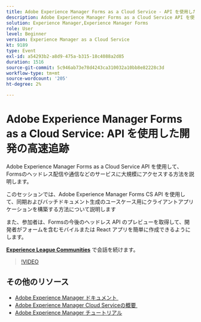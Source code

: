 ```yaml
---
title: Adobe Experience Manager Forms as a Cloud Service - API を使用した開発のファーストトラック
description: Adobe Experience Manager Forms as a Cloud Service API を使用して、Formsのヘッドレス配信や通信などのサービスに大規模にアクセスする方法を説明します。 このセッションでは、Adobe Experience Manager Forms CS API を使用して、同期およびバッチドキュメント生成のユースケース用のクライアントアプリケーションを構築する方法について説明します。 また、参加者は、Formsの今後のヘッドレス API のプレビューを取得して、開発者がフォームを含むモバイルまたは React アプリを簡単に作成できるようにします。
solution: Experience Manager,Experience Manager Forms
role: User
level: Beginner
version: Experience Manager as a Cloud Service
kt: 9189
type: Event
exl-id: a54293b2-a8d9-475a-b315-18c4088a2d85
duration: 1516
source-git-commit: 5c946ab73e78d4243ca310032a10bb8e82228c3d
workflow-type: tm+mt
source-wordcount: '205'
ht-degree: 2%

---
```


# Adobe Experience Manager Forms as a Cloud Service: API を使用した開発の高速追跡

Adobe Experience Manager Forms as a Cloud Service API を使用して、Formsのヘッドレス配信や通信などのサービスに大規模にアクセスする方法を説明します。 

このセッションでは、Adobe Experience Manager Forms CS API を使用して、同期およびバッチドキュメント生成のユースケース用にクライアントアプリケーションを構築する方法について説明します

また、参加者は、Formsの今後のヘッドレス API のプレビューを取得して、開発者がフォームを含むモバイルまたは React アプリを簡単に作成できるようにします。

**[Experience League Communities](https://adobe.ly/3zKLQrw)** で会話を続けます。

>[!VIDEO](https://video.tv.adobe.com/v/337724/?quality=12&learn=on&hidetitle=true)

## その他のリソース

- [Adobe Experience Manager ドキュメント &#x200B;](https://experienceleague.adobe.com/docs/experience-manager-cloud-service.html?lang=ja)
- [Adobe Experience Manager Cloud Serviceの概要 &#x200B;](https://experienceleague.adobe.com/docs/experience-manager-cloud-service/overview/home.html?lang=ja)
- [Adobe Experience Manager チュートリアル](https://experienceleague.adobe.com/docs/experience-manager-tutorials.html?lang=ja)
